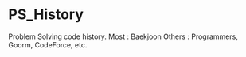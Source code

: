 # PS_History
Problem Solving code history.
Most : Baekjoon
Others : Programmers, Goorm, CodeForce, etc.